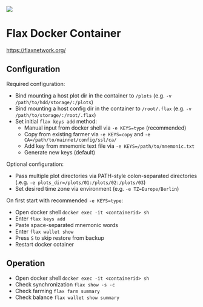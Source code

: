 ![](https://flaxnetwork.org/logo.svg)

# Flax Docker Container
https://flaxnetwork.org/

## Configuration
Required configuration:
* Bind mounting a host plot dir in the container to `/plots`  (e.g. `-v /path/to/hdd/storage/:/plots`)
* Bind mounting a host config dir in the container to `/root/.flax`  (e.g. `-v /path/to/storage/:/root/.flax`)
* Set initial `flax keys add` method:
  * Manual input from docker shell via `-e KEYS=type` (recommended)
  * Copy from existing farmer via `-e KEYS=copy` and `-e CA=/path/to/mainnet/config/ssl/ca/` 
  * Add key from mnemonic text file via `-e KEYS=/path/to/mnemonic.txt`
  * Generate new keys (default)

Optional configuration:
* Pass multiple plot directories via PATH-style colon-separated directories (.e.g. `-e plots_dir=/plots/01:/plots/02:/plots/03`)
* Set desired time zone via environment (e.g. `-e TZ=Europe/Berlin`)

On first start with recommended `-e KEYS=type`:
* Open docker shell `docker exec -it <containerid> sh`
* Enter `flax keys add`
* Paste space-separated mnemonic words
* Enter `flax wallet show`
* Press `S` to skip restore from backup
* Restart docker cotainer

## Operation
* Open docker shell `docker exec -it <containerid> sh`
* Check synchronization `flax show -s -c`
* Check farming `flax farm summary`
* Check balance `flax wallet show summary` 
